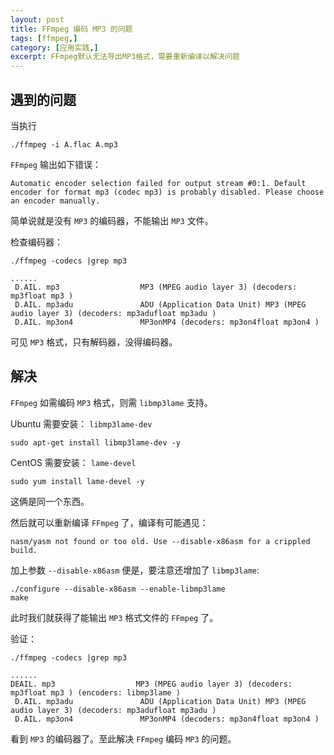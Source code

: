 ```yaml
---
layout: post
title: FFmpeg 编码 MP3 的问题
tags: [ffmpeg,]
category: [应用实践,]
excerpt: FFmpeg默认无法导出MP3格式，需要重新编译以解决问题
---
```


## 遇到的问题

当执行

```
./ffmpeg -i A.flac A.mp3
```

`FFmpeg` 输出如下错误：

```
Automatic encoder selection failed for output stream #0:1. Default encoder for format mp3 (codec mp3) is probably disabled. Please choose an encoder manually.
```

简单说就是没有 `MP3` 的编码器，不能输出 `MP3` 文件。

检查编码器：

```
./ffmpeg -codecs |grep mp3

......
 D.AIL. mp3                  MP3 (MPEG audio layer 3) (decoders: mp3float mp3 )
 D.AIL. mp3adu               ADU (Application Data Unit) MP3 (MPEG audio layer 3) (decoders: mp3adufloat mp3adu )
 D.AIL. mp3on4               MP3onMP4 (decoders: mp3on4float mp3on4 )
```

可见 `MP3` 格式，只有解码器，没得编码器。

## 解决

`FFmpeg` 如需编码 `MP3` 格式，则需 `libmp3lame` 支持。


Ubuntu 需要安装： `libmp3lame-dev`  

```
sudo apt-get install libmp3lame-dev -y
```

CentOS 需要安装： `lame-devel`   

```
sudo yum install lame-devel -y
```

这俩是同一个东西。

然后就可以重新编译 `FFmpeg` 了，编译有可能遇见：

```
nasm/yasm not found or too old. Use --disable-x86asm for a crippled build.
```

加上参数 `--disable-x86asm` 便是，要注意还增加了 `libmp3lame`:

```
./configure --disable-x86asm --enable-libmp3lame
make
```

此时我们就获得了能输出 `MP3` 格式文件的 `FFmpeg` 了。


验证：

```
./ffmpeg -codecs |grep mp3

......
DEAIL. mp3                  MP3 (MPEG audio layer 3) (decoders: mp3float mp3 ) (encoders: libmp3lame )
 D.AIL. mp3adu               ADU (Application Data Unit) MP3 (MPEG audio layer 3) (decoders: mp3adufloat mp3adu )
 D.AIL. mp3on4               MP3onMP4 (decoders: mp3on4float mp3on4 )
```

看到 `MP3` 的编码器了。至此解决 `FFmpeg` 编码 `MP3` 的问题。